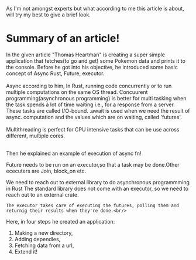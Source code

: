 As I'm not amongst experts but what according to me this article is about, will try my best to give a brief look.

# Summary of an article!
In the given article "Thomas Heartman" is creating a super simple application that fetches(to go and get) some Pokemon data and prints it to the console.
Before he got into his objective, he introduced some basic concept of Async Rust, Future, executor.<br/>
<br/>
Async according to him, In Rust, running code concurrently or to run multiple computations on the same OS thread. Concuurent programming(asynchronous programming) is better for multi tasking when the task spends a lot of time waiting i.e., for a response from a server. These tasks are called I/O-bound.
.await is used when we need the result of async. computation and the values which are on waiting, called 'futures'.<br/>
<br/>
Multithreading is perfect for CPU intensive tasks that can be use across different, multiple cores.<br/>
<br/>

Then he explained an example of execution of async fn!<br/>

Future needs to be run on an executor,so that a task may be done.Other ececuters are Join, block_on etc.
<br/>

 We need to reach out to external library to do asynchronous programmming in Rust The standard library does not come with an executor, so we need to reach out to an external crate.<br/>
 
	The executor takes care of executing the futures, polling them and returnig their results when they're done.<br/>
 Here, in four steps he created an application:<br/>
	
 1) Making a new directory,
 2) Adding dependies,
 3) Fetching data from a url,
 4) Extend it!

